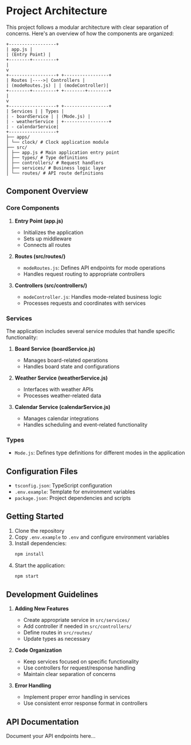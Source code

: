 # Project Architecture

This project follows a modular architecture with clear separation of concerns. Here's an overview of how the components are organized:


```ascii
+------------------+
| app.js |
| (Entry Point) |
+--------+---------+
|
v
+------------------+ +-----------------+
| Routes |---->| Controllers |
| (modeRoutes.js) | | (modeController)|
+--------+---------+ +--------+--------+
|
v
+------------------+ +-----------------+
| Services | | Types |
| - boardService | | (Mode.js) |
| - weatherService | +-----------------+
| - calendarService|
+------------------+
├── apps/
│ └── clock/ # Clock application module
├── src/
│ ├── app.js # Main application entry point
│ ├── types/ # Type definitions
│ ├── controllers/ # Request handlers
│ ├── services/ # Business logic layer
│ └── routes/ # API route definitions
```

## Component Overview

### Core Components

1. **Entry Point (app.js)**
   - Initializes the application
   - Sets up middleware
   - Connects all routes

2. **Routes (src/routes/)**
   - `modeRoutes.js`: Defines API endpoints for mode operations
   - Handles request routing to appropriate controllers

3. **Controllers (src/controllers/)**
   - `modeController.js`: Handles mode-related business logic
   - Processes requests and coordinates with services

### Services

The application includes several service modules that handle specific functionality:

1. **Board Service (boardService.js)**
   - Manages board-related operations
   - Handles board state and configurations

2. **Weather Service (weatherService.js)**
   - Interfaces with weather APIs
   - Processes weather-related data

3. **Calendar Service (calendarService.js)**
   - Manages calendar integrations
   - Handles scheduling and event-related functionality

### Types

- `Mode.js`: Defines type definitions for different modes in the application

## Configuration Files

- `tsconfig.json`: TypeScript configuration
- `.env.example`: Template for environment variables
- `package.json`: Project dependencies and scripts

## Getting Started

1. Clone the repository
2. Copy `.env.example` to `.env` and configure environment variables
3. Install dependencies:
   ```bash
   npm install
   ```
4. Start the application:
   ```bash
   npm start
   ```

## Development Guidelines

1. **Adding New Features**
   - Create appropriate service in `src/services/`
   - Add controller if needed in `src/controllers/`
   - Define routes in `src/routes/`
   - Update types as necessary

2. **Code Organization**
   - Keep services focused on specific functionality
   - Use controllers for request/response handling
   - Maintain clear separation of concerns

3. **Error Handling**
   - Implement proper error handling in services
   - Use consistent error response format in controllers

## API Documentation

Document your API endpoints here...

